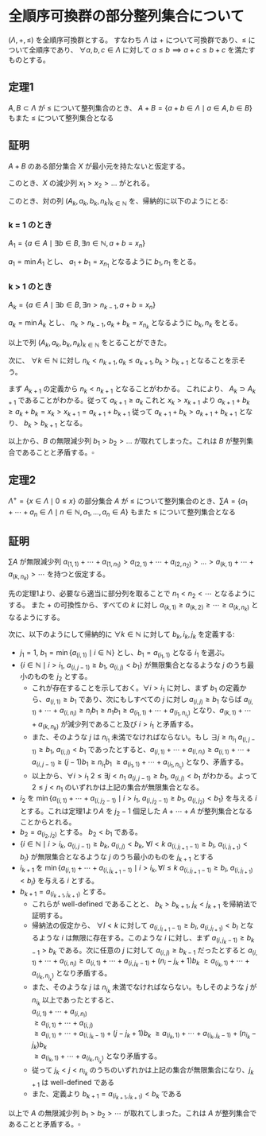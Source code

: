 # 全順序可換群の部分整列集合について

$(\Lambda, +, ≤)$ を全順序可換群とする。
すなわち $\Lambda$ は $+$ について可換群であり、$≤$ について全順序であり、 $\forall a, b, c \in \Lambda$ に対して $a ≤ b \implies a + c ≤ b + c$ を満たすものとする。

## 定理1

$A, B \subset \Lambda$ が $≤$ について整列集合のとき、 $A + B = \{a + b \in \Lambda \mid a \in A, b \in B\}$ もまた $≤$ について整列集合となる

## 証明

$A + B$ のある部分集合 $X$ が最小元を持たないと仮定する。

このとき、$X$ の減少列 $x_1 > x_2 > ...$ がとれる。

このとき、対の列 $(A_k, a_k, b_k, n_k)_{k \in \mathbb{N}}$ を、帰納的に以下のようにとる:

### k = 1 のとき

$A_1 = \{a \in A \mid \exists{b} \in B, \exists{n} \in \mathbb{N}, a + b = x_n \}$

$a_1 = \min{A_1}$ とし、 $a_1 + b_1 = x_{n_1}$ となるように $b_1, n_1$ をとる。

### k > 1 のとき

$A_k = \{a \in A \mid \exists{b} \in B, \exists{n} > n_{k-1}, a + b = x_n \}$

$a_k = \min{A_k}$ とし、 $n_k > n_{k-1}, a_k + b_k = x_{n_k}$ となるように $b_k, n_k$ をとる。

以上で列 $(A_k, a_k, b_k, n_k)_{k \in \mathbb{N}}$ をとることができた。

次に、 $\forall{k} \in \mathbb{N}$ に対し $n_k < n_{k+1}, a_k ≤ a_{k+1}, b_k > b_{k+1}$ となることを示そう。

まず $A_{k+1}$ の定義から $n_k < n_{k+1}$ となることがわかる。
これにより、 $A_k \supset A_{k+1}$ であることがわかる。従って $a_{k+1} ≥ a_k$
これと $x_k > x_{k+1}$ より
$a_{k+1} + b_k ≥ a_k + b_k = x_k > x_{k+1} = a_{k+1} + b_{k+1}$
従って
$a_{k+1} + b_k > a_{k+1} + b_{k+1}$ となり、 $b_k > b_{k+1}$ となる。

以上から、$B$ の無限減少列 $b_1 > b_2 > ...$ が取れてしまった。これは $B$ が整列集合であることと矛盾する。$\square$

## 定理2

$\Lambda^+ = \{x \in \Lambda \mid 0 ≤ x\}$ の部分集合 $A$ が $≤$ について整列集合のとき、$\sum{A} = \{ a_1 + \cdots + a_n \in \Lambda \mid n \in \mathbb{N}, a_1, ..., a_n \in A\}$ もまた $≤$ について整列集合となる

## 証明

$\sum{A}$ が無限減少列 $a_{(1, 1)} + \cdots + a_{(1, n_1)} > a_{(2, 1)} + \cdots + a_{(2, n_2)} > ... > a_{(k, 1)} + \cdots + a_{(k, n_k)} > \cdots$ を持つと仮定する。

先の定理1より、必要なら適当に部分列を取ることで $n_1 < n_2 < \cdots$ となるようにする。
また $+$ の可換性から、すべての $k$ に対し $a_{(k, 1)} ≥ a_{(k, 2)} ≥ \cdots ≥ a_{(k, n_k)}$ となるようにする。

次に、以下のようにして帰納的に $\forall{k} \in \mathbb{N}$ に対して $b_k, i_k, j_k$ を定義する:

- $j_1 = 1, ~ b_1 = \min{\{a_{(i,1)} \mid i \in \mathbb{N}\}}$ とし、$b_1 = a_{(i_1,1)}$ となる $i_1$ を選ぶ。
- $\{i \in \mathbb{N} \mid i > i_1, ~ a_{(i,j-1)} ≥ b_1, ~ a_{(i,j)} < b_1\}$ が無限集合となるような $j$ のうち最小のものを $j_2$ とする。
  - これが存在することを示しておく。$\forall{i} > i_1$ に対し、まず $b_1$ の定義から、$a_{(i,1)} ≥ b_1$ であり、次にもしすべての $j$ に対し $a_{(i,j)} ≥ b_1$ ならば $a_{(i,1)} + \cdots + a_{(i,n_i)} ≥ n_i b_1 ≥ n_1 b_1 ≥ a_{(i_1,1)} + \cdots + a_{(i_1, n_{i_1})}$ となり、$a_{(k,1)} + \cdots + a_{(k,n_k)}$ が減少列であること及び $i > i_1$ と矛盾する。
  - また、そのような $j$ は $n_{i_1}$ 未満でなければならない。もし  $\exists{j} ≥ n_{i_1} ~ a_{(i,j-1)} ≥ b_1, ~ a_{(i,j)} < b_1$ であったとすると、$a_{(i,1)} + \cdots + a_{(i,n_i)} ≥ a_{(i,1)} + \cdots + a_{(i, j-1)} ≥ (j-1)b_1 ≥ n_{i_1} b_1$
  $≥ a_{(i_1, 1)} + \cdots + a_{(i_1, n_{i_1})}$ となり、矛盾する。
  - 以上から、$\forall{i} > i_1 ~ 2 ≤ \exists{j} < n_1 ~ a_{(i,j-1)} ≥ b_1, ~ a_{(i,j)} < b_1$ がわかる。よって $2 ≤ j < n_1$ のいずれかは上記の集合が無限集合となる。
- $i_2$ を $\min{\{ a_{(i,1)} + \cdots + a_{(i,j_2-1)} \mid i > i_1, ~ a_{(i,j_2-1)} ≥ b_1, ~ a_{(i,j_2)} < b_1 \}}$ を与える $i$ とする。これは定理1より$A$ を $j_2-1$ 個足した $A + \cdots + A$ が整列集合となることからとれる。
- $b_2 = a_{(i_2, j_2)}$ とする。 $b_2 < b_1$ である。
- $\{i \in \mathbb{N} \mid i > i_k, ~ a_{(i,j-1)} ≥ b_k, ~ a_{(i,j)} < b_k, ~ \forall{l} < k ~ a_{(i,j_{l+1}-1)} ≥ b_l, ~ a_{(i,j_{l+1})} < b_l \}$ が無限集合となるような $j$ のうち最小のものを $j_{k+1}$ とする
- $i_{k+1}$ を $\min{\{ a_{(i,1)} + \cdots + a_{(i,j_{k+1}-1)} \mid i > i_k, \forall{l} ≤ k ~ a_{(i,j_{l+1}-1)} ≥ b_l, ~ a_{(i,j_{l+1})} < b_l
 \}}$ を与える $i$ とする。
- $b_{k+1} = a_{(i_{k+1}, j_{k+1})}$ とする。
  - これらが well-defined であることと、 $b_k > b_{k+1}, ~ j_k < j_{k+1}$ を帰納法で証明する。
  - 帰納法の仮定から、 $\forall{l} < k$ に対して $a_{(i,j_{l+1}-1)} ≥ b_l, ~ a_{(i,j_{l+1})} < b_l$ となるような $i$ は無限に存在する。このような $i$ に対し、まず $a_{(i,j_k-1)} ≥ b_{k-1} > b_k$ である。次に任意の $j$ に対して $a_{(i,j)} ≥ b_{k-1}$ だったとすると $a_{(i,1)} + \cdots + a_{(i,n_i)} ≥ a_{(i,1)} + \cdots + a_{(i,j_k-1)} + (n_i - j_k + 1)b_k$
  $≥ a_{(i_k,1)} + \cdots + a_{(i_k, n_{i_k})}$ となり矛盾する。
  - また、そのような $j$ は $n_{i_k}$ 未満でなければならない。もしそのような $j$ が $n_{i_k}$ 以上であったとすると、<br>
  $a_{(i,1)} + \cdots + a_{(i,n_i)}$<br>
  $≥ a_{(i,1)} + \cdots + a_{(i,j)}$<br>
  $≥ a_{(i,1)} + \cdots + a_{(i,j_k-1)} + (j-j_k+1) b_k$
  $≥ a_{(i_k,1)} + \cdots + a_{(i_k, j_k-1)} + (n_{i_k}-j_k) b_k$<br>
  $≥ a_{(i_k,1)} + \cdots + a_{(i_k, n_{i_k})}$ となり矛盾する。
  - 従って $j_k < j < n_{i_k}$ のうちのいずれかは上記の集合が無限集合になり、$j_{k+1}$ は well-defined である
  - また、定義より $b_{k+1} = a_{(i_{k+1},j_{k+1})} < b_k$ である


以上で $A$ の無限減少列 $b_1 > b_2 > \cdots$ が取れてしまった。これは $A$ が整列集合であることと矛盾する。$\square$
